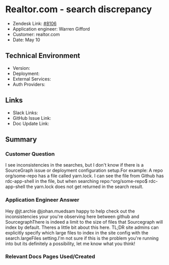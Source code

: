 
# Realtor.com - search discrepancy <!-- Ticket Title  Hint: include keywords to make it searchable -->

- Zendesk Link: [#8106](https://sourcegraph.zendesk.com/agent/tickets/8106)
- Application engineer: Warren Gifford
- Customer: realtor.com <!-- Redact if this contains personally identifying information -->
- Date: May 10

<!-- Data populated from integration, speak to Ben Gordon or Michael Bali if not working -->
<!-- During Internal team trial, fill missing data manually (we are waiting for all data to sync) -->

## Technical Environment
- Version: ​
- Deployment:
- External Services:
- Auth Providers:


## Links
<!-- Data for application engineer manual entry -->
- Slack Links:
- GitHub Issue Link:
- Doc Update Link:

## Summary
### Customer Question

I see inconsistencies in the searches, but I don't know if there is a SourceGraph issue or deployment configuration setup.For example:
A repo org/some-repo has a file called yarn.lock. I can see the file from Github has rdc-app-shell in the file, but when searching repo:^org/some-repo$ rdc-app-shell the yarn.lock does not get returned in the search result.

### Application Engineer Answer

Hey @jt.archie @johan.muedsam happy to help check out the inconsistencies your you're observing here between github and SourcegraphThere is indeed a limit to the size of files that Sourcegraph will index by default. Theres a little bit about this here. TL;DR site admins can explicitly specify which large files to index in the site config with the search.largeFiles setting.I'm not sure if this is the problem you're running into but its definitely a possibility, let me know what you think!

### Relevant Docs Pages Used/Created

<!-- Once complete, upload a copy to https://github.com/sourcegraph/support-tools-internal/tree/main/resolved-tickets as a .md file -->
<!-- Name the file 8106.md -->
